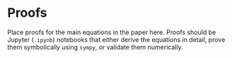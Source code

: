 # Proofs

Place proofs for the main equations in the paper here. Proofs should be Jupyter (`.ipynb`) notebooks
that either derive the equations in detail, prove them symbolically using `sympy`, or validate
them numerically.
